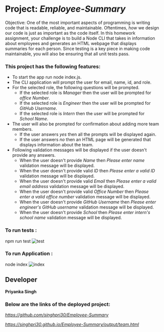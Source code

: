 # Project: ***Employee-Summary***
Objective:  One of the most important aspects of programming is writing code that is readable, reliable, and maintainable. Oftentimes, *how* we design our code is just as important as the code itself. In this homework assignment, your challenge is to build a Node CLI that takes in information about employees and generates an HTML webpage that displays summaries for each person. Since testing is a key piece in making code maintainable, you will also be ensuring that all unit tests pass.


### This project has the following features:
* To start the app run node index.js.
* The CLI application will prompt the user for email, name, id, and role.
* For the selected role, the following questions will be prompted.
    * If the selected role is *Manager* then the user will be prompted for *office Number*.
    * If the selected role is *Engineer* then the user will be prompted for *GitHub Username*.
    * If the selected role is *Intern* then the user will be prompted for *School Name*.
* The user will also be prompted for confirmation about adding more team members.
    * If the user answers *yes* then all the prompts will be displayed again.
    * If the user answers *no* then an HTML page will be generated that displays information about the team.
* Following validation messages will be displayed if the user doesn't provide any answers.
    * When the user doesn't provide *Name* then *Please enter name* validation message will be displayed.
    * When the user doesn't provide valid *ID* then *Please enter a valid ID* validation message will be displayed.
    * When the user doesn't provide valid *Email* then *Please enter a valid email address* validation message will be displayed.
    * When the user doesn't provide valid  *Office Number* then *Please enter a valid office number* validation message will be displayed.
    * When the user doesn't provide *GitHub Username* then *Please enter engineer's GitHub username* validation message will be displayed.
    * When the user doesn't provide *School* then *Please enter intern's school name* validation message will be displayed.


### To run tests :
npm run test
![test](https://user-images.githubusercontent.com/60719350/83983496-ed056480-a8fc-11ea-9217-c0b74510eb2b.gif)

### To run Application :
node index
![index](https://user-images.githubusercontent.com/60719350/83983444-7f593880-a8fc-11ea-8a6a-e216cb1a8398.gif)

## Developer ##

**Priyanka Singh**


### Below are the links of the deployed project: ###

*https://github.com/singhpri30/Employee-Summary*

*https://singhpri30.github.io/Employee-Summary/output/team.html*





